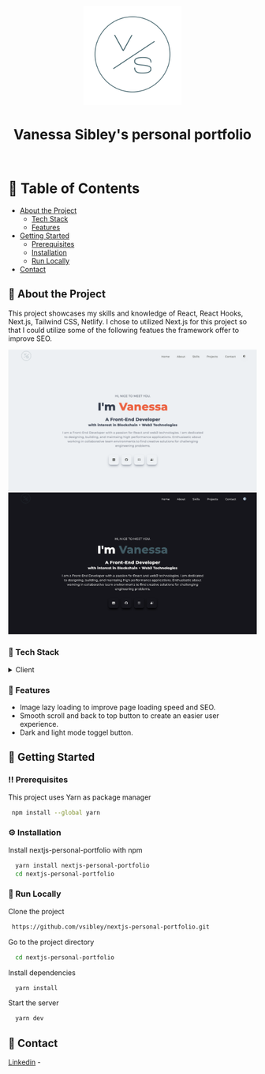 <div align="center">

  <img src="/public/assets/logo/logo.png" alt="vs logo" width="200" height="auto" />
  <h1>Vanessa Sibley's personal portfolio</h1>
  

<br />
</div>

<div align="left">

<!-- Table of Contents -->
# :notebook_with_decorative_cover: Table of Contents

- [About the Project](#star2-about-the-project)
  * [Tech Stack](#space_invader-tech-stack)
  * [Features](#dart-features)
- [Getting Started](#toolbox-getting-started)
  * [Prerequisites](#bangbang-prerequisites)
  * [Installation](#gear-installation)
  * [Run Locally](#running-run-locally)
- [Contact](#handshake-contact)
  

<!-- About the Project -->
## :star2: About the Project

<p>This project showcases my skills and knowledge of React, React Hooks, Next.js, Tailwind CSS, Netlify. I chose to utilized Next.js for this project so that I could utilize some of the following featues the framework offer to improve SEO.
</p>

<div align="center"> 
  <img src="/public/assets/Screenshot.png" />
  <img src="/public/assets/ScreenshotDark.png" />
</div>


<!-- TechStack -->
### :space_invader: Tech Stack

<details>
  <summary>Client</summary>
  <ul>
    <li><a href="https://nextjs.org/">Next.js</a></li>
    <li><a href="https://reactjs.org/">React.js</a></li>
    <li><a href="https://tailwindcss.com/">TailwindCSS</a></li>
    <li><a href="https://github.com/pacocoursey/next-themes">Next-themes</a></li>
  </ul>
</details>



<!-- Features -->
### :dart: Features

- Image lazy loading to improve page loading speed and SEO.
- Smooth scroll and back to top button to create an easier user experience.
- Dark and light mode toggel button.



<!-- Getting Started -->
## 	:toolbox: Getting Started

<!-- Prerequisites -->
### :bangbang: Prerequisites

This project uses Yarn as package manager

```bash
 npm install --global yarn
```

<!-- Installation -->
### :gear: Installation

Install nextjs-personal-portfolio with npm

```bash
  yarn install nextjs-personal-portfolio
  cd nextjs-personal-portfolio
```


<!-- Run Locally -->
### :running: Run Locally

Clone the project

```bash
 https://github.com/vsibley/nextjs-personal-portfolio.git
```

Go to the project directory

```bash
  cd nextjs-personal-portfolio
```

Install dependencies

```bash
  yarn install
```

Start the server

```bash
  yarn dev
```

<!-- Contact -->
## :handshake: Contact

[Linkedin](https://www.linkedin.com/in/vanessa-sibley/) - 

